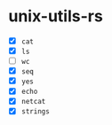 # unix-utils-rs

- [x] `cat`
- [x] `ls`
- [ ] `wc`
- [x] `seq`
- [x] `yes`
- [x] `echo`
- [x] `netcat`
- [x] `strings`